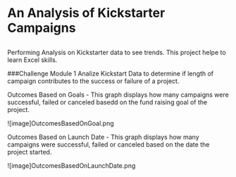 # An Analysis of Kickstarter Campaigns

##
Performing Analysis on Kickstarter data to see trends.
This project helpe to learn Excel skills.

###Challenge Module 1
Analize Kickstart Data to determine if length of campaign contributes to the success or failure of a project.

Outcomes Based on Goals - This graph displays how many campaigns were successful, failed or canceled basedd on the fund raising goal of the project.

![image]OutcomesBasedOnGoal.png


Outcomes Based on Launch Date - This graph displays how many campaigns were successful, failed or canceled based on the date the project started.

![image]OutcomesBasedOnLaunchDate.png
